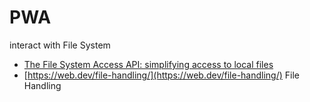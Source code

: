PWA
===


interact with File System

- [The File System Access API: simplifying access to local files](https://web.dev/file-system-access/#drag-and-drop-integration)
- [https://web.dev/file-handling/](https://web.dev/file-handling/) File Handling